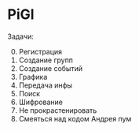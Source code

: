 # PiGl

Задачи:

0) Регистрация
01) Создание групп
10) Создание событий
11) Графика
100) Передача инфы
101) Поиск
110) Шифрование
111) Не прокрастенировать
1000) Смеяться над кодом Андрея
пум
